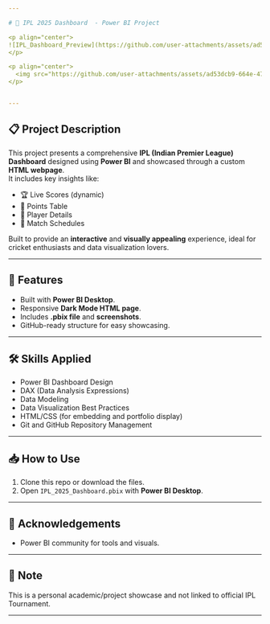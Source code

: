```yaml
---

# 🏏 IPL 2025 Dashboard  - Power BI Project

<p align="center">
![IPL_Dashboard_Preview](https://github.com/user-attachments/assets/ad53dcb9-664e-47cc-9afd-254cde00f6c2)
</p>

<p align="center">
  <img src="https://github.com/user-attachments/assets/ad53dcb9-664e-47cc-9afd-254cde00f6c2" alt="IPL Dashboard Preview" width="800">
</p>


---
```


## 📋 Project Description

This project presents a comprehensive **IPL (Indian Premier League) Dashboard** designed using **Power BI** and showcased through a custom **HTML webpage**.  
It includes key insights like:
- 🏆 Live Scores (dynamic)
- 🏏 Points Table
- 🎯 Player Details
- 📅 Match Schedules

Built to provide an **interactive** and **visually appealing** experience, ideal for cricket enthusiasts and data visualization lovers.

---

## 🚀 Features
- Built with **Power BI Desktop**.
- Responsive **Dark Mode HTML page**.
- Includes **.pbix file** and **screenshots**.
- GitHub-ready structure for easy showcasing.

---

## 🛠️ Skills Applied
- Power BI Dashboard Design
- DAX (Data Analysis Expressions)
- Data Modeling
- Data Visualization Best Practices
- HTML/CSS (for embedding and portfolio display)
- Git and GitHub Repository Management

---

## 📥 How to Use
1. Clone this repo or download the files.
2. Open `IPL_2025_Dashboard.pbix` with **Power BI Desktop**.

---

## 🙏 Acknowledgements
- Power BI community for tools and visuals.

---

## 📢 Note
This is a personal academic/project showcase and not linked to official IPL Tournament.

---

